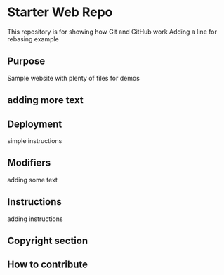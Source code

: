 # Starter Web Repo

This repository is for showing how Git and GitHub work
Adding a line for rebasing example
## Purpose

Sample website with plenty of files for demos

## adding more text

## Deployment
simple instructions

## Modifiers
adding some text

## Instructions
adding instructions
## Copyright section
## How to contribute